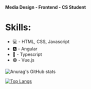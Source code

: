 **Media Design - Frontend - CS Student**

# Skills:
- 💻 - HTML, CSS, Javascript
- 🅰 - Angular
- 🔵 - Typescript
- 🟢 - Vue.js

<!-- [![Anurag's GitHub stats](https://github-readme-stats.vercel.app/api?username=Semias)](https://github.com/anuraghazra/github-readme-stats) -->

![Anurag's GitHub stats](https://github-readme-stats.vercel.app/api?username=Semias&show_icons=true&theme=dracula)

[![Top Langs](https://github-readme-stats.vercel.app/api/top-langs/?username=Semias&layout=compact&theme=vision-friendly-dark)](https://github.com/anuraghazra/github-readme-stats)

<!--
**Semias/Semias** is a ✨ _special_ ✨ repository because its `README.md` (this file) appears on your GitHub profile.

Here are some ideas to get you started:

- 🔭 I’m currently working on ...
- 🌱 I’m currently learning ...
- 👯 I’m looking to collaborate on ...
- 🤔 I’m looking for help with ...
- 💬 Ask me about ...
- 📫 How to reach me: ...
- 😄 Pronouns: ...
- ⚡ Fun fact: ...
-->
